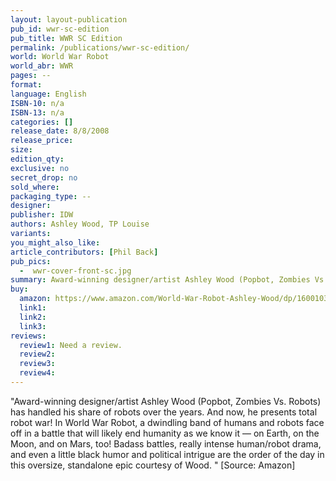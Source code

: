 ```yaml
---
layout: layout-publication
pub_id: wwr-sc-edition
pub_title: WWR SC Edition
permalink: /publications/wwr-sc-edition/
world: World War Robot
world_abr: WWR
pages: --
format: 
language: English
ISBN-10: n/a
ISBN-13: n/a
categories: []
release_date: 8/8/2008
release_price: 
size: 
edition_qty:
exclusive: no
secret_drop: no
sold_where: 
packaging_type: --
designer: 
publisher: IDW
authors: Ashley Wood, TP Louise
variants:
you_might_also_like: 
article_contributors: [Phil Back]
pub_pics: 
  -  wwr-cover-front-sc.jpg
summary: Award-winning designer/artist Ashley Wood (Popbot, Zombies Vs. Robots) has handled his share of robots over the years. And now, he presents total robot war! In World War Robot, a dwindling band of humans and robots face off in a battle that will likely end humanity as we know it — on Earth, on the Moon, and on Mars, too! Badass battles, really intense human/robot drama, and even a little black humor and political intrigue are the order of the day in this oversize, standalone epic courtesy of Wood.  - From Amazon
buy:
  amazon: https://www.amazon.com/World-War-Robot-Ashley-Wood/dp/1600103243/ref=tmm_pap_swatch_0?_encoding=UTF8&qid=&sr=
  link1: 
  link2: 
  link3: 
reviews:
  review1: Need a review.
  review2:
  review3:
  review4:
---
```

<p>"Award-winning designer/artist Ashley Wood (Popbot, Zombies Vs. Robots) has handled his share of robots over the years. And now, he presents total robot war! In World War Robot, a dwindling band of humans and robots face off in a battle that will likely end humanity as we know it — on Earth, on the Moon, and on Mars, too! Badass battles, really intense human/robot drama, and even a little black humor and political intrigue are the order of the day in this oversize, standalone epic courtesy of Wood. " [Source: Amazon]</p>